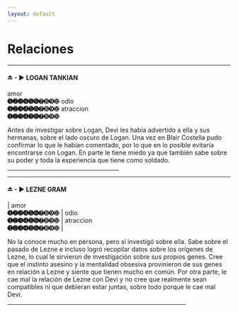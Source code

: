 ```yaml
---
layout: default
---
```

# Relaciones

* * *

#### ⏏ - ▶ LOGAN TANKIAN

amor <br> **➊➋➌➍➎➏**➐➑➒➓  odio<br>**➊➋➌➍➎➏**➐➑➒➓  atraccion <br> **➊➋➌➍➎➏**➐➑➒➓

Antes de investigar sobre Logan, Devi les había advertido a ella y sus hermanas, sobre el lado oscuro de Logan. Una vez en Blair Costella pudo confirmar lo que le habían comentado, por lo que en lo posible evitaría encontrarse con Logan. En parte le tiene miedo ya que también sabe sobre su poder y toda la experiencia que tiene como soldado. 

 <hr width="50%" size="9" align="center" color="#C72300" >
 
 <hr noshade>

#### ⏏ - ▶ LEZNE GRAM

| amor <br> **➊➋➌➍➎➏**➐➑➒➓ | odio<br>**➊➋➌➍➎➏**➐➑➒➓ | atraccion <br> **➊➋➌➍➎➏**➐➑➒➓  |

No la conoce mucho en persona, pero sí investigó sobre ella. Sabe sobre el pasado de Lezne e incluso logró recopilar datos sobre los orígenes de Lezne, lo cual le sirvieron de investigación sobre sus propios genes. Cree que el instinto asesino y la mentalidad obsesiva provinieron de sus genes en relación a Lezne y siente que tienen mucho en común. Por otra parte, le cae mal la relación de Lezne con Devi y no cree que realmente sean compatibles ni que debieran estar juntas, sobre todo porque le cae mal Devi. 

 <hr width="80%" size="20" align="center">
